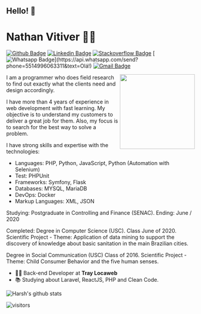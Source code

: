 ## Hello! 👋

<!--
**nvitiver/nvitiver** is a ✨ _special_ ✨ repository because its `README.md` (this file) appears on your GitHub profile.

Here are some ideas to get you started:

- 🔭 I’m currently working on ...
- 🌱 I’m currently learning ...
- 👯 I’m looking to collaborate on ...
- 🤔 I’m looking for help with ...
- 💬 Ask me about ...
- 📫 How to reach me: ...
- 😄 Pronouns: ...
- ⚡ Fun fact: ...
-->


# Nathan Vitiver :man_technologist:

[![Github Badge](https://img.shields.io/badge/-Github-000?style=flat-square&logo=Github&logoColor=white&link=https://github.com/nvitiver)](https://github.com/nvitiver)
[![Linkedin Badge](https://img.shields.io/badge/-LinkedIn-blue?style=flat-square&logo=Linkedin&logoColor=white&link=https://www.linkedin.com/in/nathan-vitiver-a17438aa/)](https://www.linkedin.com/in/nathan-vitiver-a17438aa/)
[![Stackoverflow Badge](https://img.shields.io/badge/-Stackoverflow-4CA143?style=flat-square&logo=Stackoverflow&logoColor=white&link=https://pt.stackoverflow.com/users/5613830/nathan-vitiver)](https://pt.stackoverflow.com/users/5613830/nathan-vitiver)
[![Whatsapp Badge](https://img.shields.io/badge/-Whatsapp-4CA143?style=flat-square&labelColor=4CA143&logo=whatsapp&logoColor=white&link=https://api.whatsapp.com/send?phone=5514996063311&text=Olá!)](https://api.whatsapp.com/send?phone=5514996063311&text=Olá!)
[![Gmail Badge](https://img.shields.io/badge/-Gmail-c14438?style=flat-square&logo=Gmail&logoColor=white&link=mailto:nathan.vitiver@gmail.com)](mailto:nathan.vitiver@gmail.com)

<img align='right' src="/nvitiver/nvitiver/raw/master/nathanvitiver-gif.gif" width='200"'>


I am a programmer who does field research to find out exactly what the clients need and design accordingly.

I have more than 4 years of experience in web development with fast learning. My objective is to understand my customers to deliver a great job for them. Also, my focus is to search for the best way to solve a problem. 

I have strong skills and expertise with the technologies: 
- Languages: PHP, Python, JavaScript, Python (Automation with Selenium)
- Test: PHPUnit
- Frameworks: Symfony, Flask
- Databases: MYSQL, MariaDB
- DevOps: Docker
- Markup Languages: XML, JSON

Studying:
Postgraduate in Controlling and Finance (SENAC). Ending: June / 2020

Completed:
Degree in Computer Science (USC). Class June of 2020.
Scientific Project - Theme: Application of data mining to support the discovery of knowledge about basic sanitation in the main Brazilian cities.

Degree in Social Communication (USC) Class of 2016.
Scientific Project - Theme: Child Consumer Behavior and the five human senses.


- :office_worker: Back-end Developer at **Tray Locaweb**
- :books: Studying about Laravel, ReactJS, PHP and Clean Code.

![Harsh's github stats](https://github-readme-stats.vercel.app/api?username=nvitiver&hide=["issues"]&show_icons=true)

![visitors](https://visitor-badge.glitch.me/badge?page_id=nvitiver.nvitiver)
